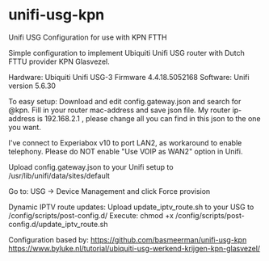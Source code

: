# unifi-usg-kpn
Unifi USG Configuration for use with KPN FTTH


Simple configuration to implement Ubiquiti Unifi USG router with Dutch FTTU provider KPN Glasvezel.

Hardware: Ubiquiti Unifi USG-3 Firmware 4.4.18.5052168
Software: Unifi version 5.6.30

To easy setup: Download and edit config.gateway.json and search for @kpn. Fill in your router mac-address and save json file.
My router ip-address is 192.168.2.1 , please change all you can find in this json to the one you want.

I've connect to Experiabox v10 to port LAN2, as workaround to enable telephony.
Please do NOT enable "Use VOIP as WAN2" option in Unifi.

Upload config.gateway.json to your Unifi setup to /usr/lib/unifi/data/sites/default

Go to: USG -> Device Management and click Force provision


Dynamic IPTV route updates:
Upload update_iptv_route.sh to your USG to /config/scripts/post-config.d/
Execute: chmod +x /config/scripts/post-config.d/update_iptv_route.sh


Configuration based by:
https://github.com/basmeerman/unifi-usg-kpn
https://www.byluke.nl/tutorial/ubiquiti-usg-werkend-krijgen-kpn-glasvezel/
